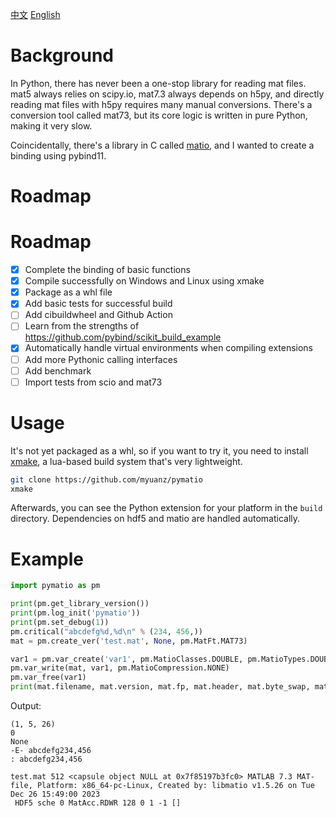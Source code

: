 [中文](./README.md) [English](./README_en.md)

# Background

In Python, there has never been a one-stop library for reading mat files. mat5 always relies on scipy.io, mat7.3 always depends on h5py, and directly reading mat files with h5py requires many manual conversions. There's a conversion tool called mat73, but its core logic is written in pure Python, making it very slow.

Coincidentally, there's a library in C called [matio](https://github.com/tbeu/matio), and I wanted to create a binding using pybind11.

# Roadmap

# Roadmap

- [x] Complete the binding of basic functions
- [x] Compile successfully on Windows and Linux using xmake
- [x] Package as a whl file
- [x] Add basic tests for successful build
- [ ] Add cibuildwheel and Github Action
- [ ] Learn from the strengths of https://github.com/pybind/scikit_build_example
- [x] Automatically handle virtual environments when compiling extensions
- [ ] Add more Pythonic calling interfaces
- [ ] Add benchmark
- [ ] Import tests from scio and mat73

# Usage

It's not yet packaged as a whl, so if you want to try it, you need to install [xmake](https://github.com/xmake-io/xmake/), a lua-based build system that's very lightweight.

```bash
git clone https://github.com/myuanz/pymatio
xmake
```

Afterwards, you can see the Python extension for your platform in the `build` directory. Dependencies on hdf5 and matio are handled automatically.

# Example

```python
import pymatio as pm

print(pm.get_library_version())
print(pm.log_init('pymatio'))
print(pm.set_debug(1))
pm.critical("abcdefg%d,%d\n" % (234, 456,))
mat = pm.create_ver('test.mat', None, pm.MatFt.MAT73)

var1 = pm.var_create('var1', pm.MatioClasses.DOUBLE, pm.MatioTypes.DOUBLE, 2, (2, 3,), (1, 2, 3, 4, 5, 6,), 0)
pm.var_write(mat, var1, pm.MatioCompression.NONE)
pm.var_free(var1)
print(mat.filename, mat.version, mat.fp, mat.header, mat.byte_swap, mat.mode, mat.bof, mat.next_index, mat.num_datasets, mat.refs_id, mat.dir)
```

Output:

```
(1, 5, 26)
0
None
-E- abcdefg234,456
: abcdefg234,456

test.mat 512 <capsule object NULL at 0x7f85197b3fc0> MATLAB 7.3 MAT-file, Platform: x86_64-pc-Linux, Created by: libmatio v1.5.26 on Tue Dec 26 15:49:00 2023
 HDF5 sche 0 MatAcc.RDWR 128 0 1 -1 []
```
